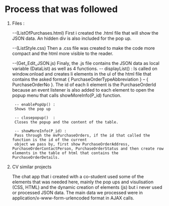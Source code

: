 # Process that was followed

1) Files :

    --(ListOfPurchases.html)
    First i created the .html file that will show the JSON data. An hidden
    div is also included for the pop up.

    --(ListStyle.css)
    Then a .css file was created to make the code more compact and the html
    more visible to the reader.

    --(Get_Edit_JSON.js)
    Finaly, the .js file contains the JSON data as local variable (DataList) as 
    well as 4 functions.
        -- displayList() :
        Is called on window.onload and creates li elements in the ul of the html file
        that contains the asked format { PurchaseOrderTypeAbbreviation } – { PurchaseOrderNo }.
        The id of each li element is the PurchaseOrderId because an event listener is also added 
        to each element to open the popup menu that calls showMoreInfo(P_id) function.

        -- enablePopUp() :
        Shows the pop up

        -- closepopup()  :
        Closes the popup and the content of the table.

        -- showMoreInfo(P_id) :
        Pass through the mvPurchaseOrders, if the id that called the function is the id of the current 
        object we pass by, first show PurchaseOrderAddress, PurchaseOrderContactPerson, PurchaseOrderStatus and then create row elements in the table of html that contains the PurchaseOrderDetails. 

2) CV similar projects

   The chat app that i created with a co-student used some of the elements that was needed here, mainly the pop ups and visulisation (CSS, HTML) and the dynamic creation of elements (js) but 
   i never used or processed JSON data. The main data we processed were in application/x-www-form-urlencoded format in AJAX calls.  
      
